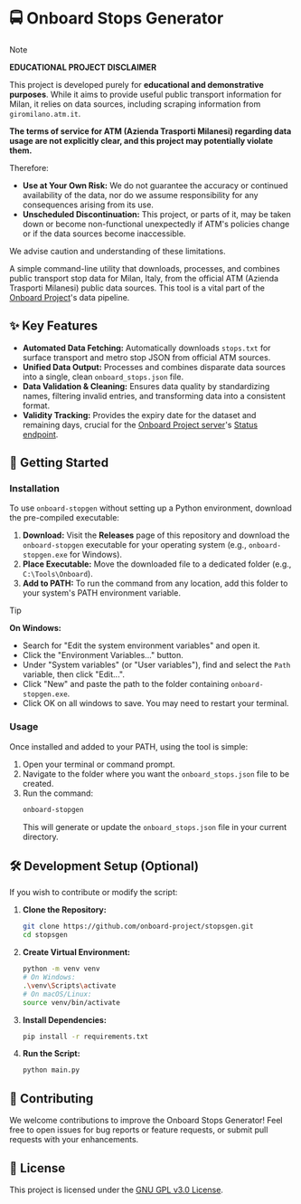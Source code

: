 # 🚍 Onboard Stops Generator

>[!Note]
> **EDUCATIONAL PROJECT DISCLAIMER**
>
>This project is developed purely for **educational and demonstrative purposes**. While it aims to provide useful public transport information for Milan, it relies on data sources, including scraping information from `giromilano.atm.it`.
>
>**The terms of service for ATM (Azienda Trasporti Milanesi) regarding data usage are not explicitly clear, and this project may potentially violate them.**
>
>Therefore:
>- **Use at Your Own Risk:** We do not guarantee the accuracy or continued availability of the data, nor do we assume responsibility for any consequences arising from its use.
>- **Unscheduled Discontinuation:** This project, or parts of it, may be taken down or become non-functional unexpectedly if ATM's policies change or if the data sources become inaccessible.
>
>We advise caution and understanding of these limitations.

A simple command-line utility that downloads, processes, and combines public transport stop data for Milan, Italy, from the official ATM (Azienda Trasporti Milanesi) public data sources. This tool is a vital part of the [Onboard Project](https://github.com/onboard-project)'s data pipeline.

## ✨ Key Features

*   **Automated Data Fetching:** Automatically downloads `stops.txt` for surface transport and metro stop JSON from official ATM sources.
*   **Unified Data Output:** Processes and combines disparate data sources into a single, clean `onboard_stops.json` file.
*   **Data Validation & Cleaning:** Ensures data quality by standardizing names, filtering invalid entries, and transforming data into a consistent format.
*   **Validity Tracking:** Provides the expiry date for the dataset and remaining days, crucial for the [Onboard Project server](https://github.com/onboard-project/server)'s [Status endpoint](https://onboard-project-api.vercel.app/status).

## 🚀 Getting Started

### Installation

To use `onboard-stopgen` without setting up a Python environment, download the pre-compiled executable:

1.  **Download:** Visit the **Releases** page of this repository and download the `onboard-stopgen` executable for your operating system (e.g., `onboard-stopgen.exe` for Windows).
2.  **Place Executable:** Move the downloaded file to a dedicated folder (e.g., `C:\Tools\Onboard`).
3.  **Add to PATH:** To run the command from any location, add this folder to your system's PATH environment variable.
> [!TIP]
> **On Windows:**
> - Search for "Edit the system environment variables" and open it.
> - Click the "Environment Variables..." button.
> - Under "System variables" (or "User variables"), find and select the `Path` variable, then click "Edit...".
> - Click "New" and paste the path to the folder containing `onboard-stopgen.exe`.
> - Click OK on all windows to save. You may need to restart your terminal.

### Usage

Once installed and added to your PATH, using the tool is simple:

1.  Open your terminal or command prompt.
2.  Navigate to the folder where you want the `onboard_stops.json` file to be created.
3.  Run the command:
    ```bash
    onboard-stopgen
    ```
    This will generate or update the `onboard_stops.json` file in your current directory.

## 🛠️ Development Setup (Optional)

If you wish to contribute or modify the script:

1.  **Clone the Repository:**
    ```bash
    git clone https://github.com/onboard-project/stopsgen.git
    cd stopsgen
    ```
2.  **Create Virtual Environment:**
    ```bash
    python -m venv venv
    # On Windows:
    .\venv\Scripts\activate
    # On macOS/Linux:
    source venv/bin/activate
    ```
3.  **Install Dependencies:**
    ```bash
    pip install -r requirements.txt
    ```
4.  **Run the Script:**
    ```bash
    python main.py
    ```

## 🤝 Contributing

We welcome contributions to improve the Onboard Stops Generator! Feel free to open issues for bug reports or feature requests, or submit pull requests with your enhancements.

## 📄 License

This project is licensed under the [GNU GPL v3.0 License](LICENSE).

